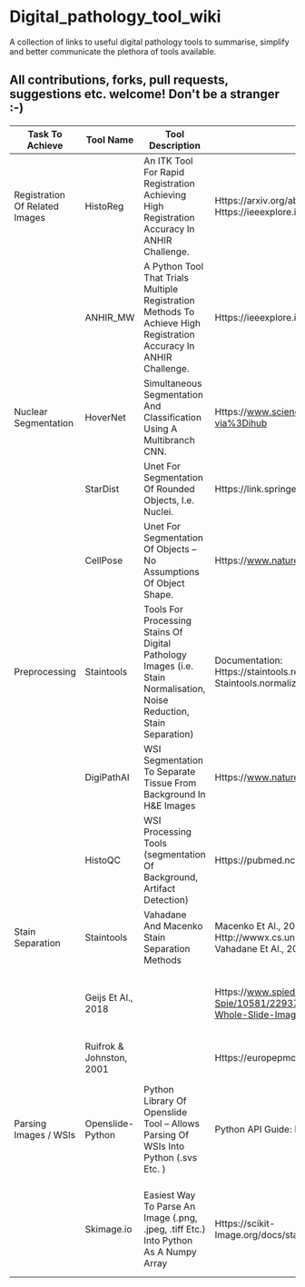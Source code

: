 # Digital_pathology_tool_wiki
A collection of links to useful digital pathology tools to summarise, simplify and better communicate the plethora of tools available.

## All contributions, forks, pull requests, suggestions etc. welcome! Don't be a stranger :-) 


| Task To Achieve                | Tool Name                | Tool Description                                                                                                      | Publication Link (if Any)                                                                                                                                                 | Tool Link                                                                                                          | Notes                                                                                                                                                                                                                                                                                                                                                                                                |
|--------------------------------|--------------------------|-----------------------------------------------------------------------------------------------------------------------|---------------------------------------------------------------------------------------------------------------------------------------------------------------------------|--------------------------------------------------------------------------------------------------------------------|------------------------------------------------------------------------------------------------------------------------------------------------------------------------------------------------------------------------------------------------------------------------------------------------------------------------------------------------------------------------------------------------------|
| Registration Of Related Images | HistoReg                 | An ITK Tool For Rapid Registration Achieving High Registration Accuracy In ANHIR Challenge.                           | Https://arxiv.org/abs/1904.11929 ; Https://ieeexplore.ieee.org/document/9058666                                                                                           | Https://github.com/CBICA/HistoReg                                                                                  | I Encountered Some Difficulties Building ITK As Described In Installation Instructions. Issues Were Resolved On Ubuntu 20.04 With Local Installation Of ITK 4.13.2 Using  Apt Package.                                                                                                                                                                                                               |
|                                | ANHIR_MW                 | A Python Tool That Trials Multiple Registration Methods To Achieve High Registration Accuracy In ANHIR Challenge.     | Https://ieeexplore.ieee.org/document/9058666                                                                                                                              | Https://github.com/MWod/ANHIR_MW                                                                                   | Due To Brute Force Approach, Tool Is Slower Than HistoReg. Installation And Use Is Simple.                                                                                                                                                                                                                                                                                                           |
| Nuclear Segmentation           | HoverNet                 | Simultaneous Segmentation And Classification Using A Multibranch CNN.                                                 | Https://www.sciencedirect.com/science/article/pii/S1361841519301045?via%3Dihub                                                                                            | Https://github.com/vqdang/hover_net                                                                                | Empirically, Appears To Be A Good Middle Ground Between StarDist And CellPose In That Segmentations Are Not Confined To Star-Convex Polygons (StarDist) But Do Not Overshoot The Nucleus (CellPose).                                                                                                                                                                                                 |
|                                | StarDist                 | Unet For Segmentation Of Rounded Objects, I.e. Nuclei.                                                                | Https://link.springer.com/chapter/10.1007%2F978-3-030-00934-2_30                                                                                                          | Https://github.com/stardist/stardist                                                                               | All Detected Objects Will Take Rounded, Star-Convex Polygon Structure. Tool Is Therefore Valid On Rounded Nuclei But Not So Much On Other Objects That May Take Elongated Or ‘sharp’ Shapes.                                                                                                                                                                                                         |
|                                | CellPose                 | Unet For Segmentation Of Objects – No Assumptions Of Object Shape.                                                    | Https://www.nature.com/articles/s41592-020-01018-X                                                                                                                        | Https://github.com/MouseLand/cellpose                                                                              | Experience Has Shown That Predicted Boundaries Extend Past The Nucleus Reflecting The Tool Objective Of Predicting Cell Structure. Beware Use In Situations With Little Tolerance For Extension Past The Nuclear Membrane.                                                                                                                                                                           |
| Preprocessing                  | Staintools               | Tools For Processing Stains Of Digital Pathology Images (i.e. Stain Normalisation, Noise Reduction, Stain Separation) | Documentation: Https://staintools.readthedocs.io/en/latest/normalization.html#module-Staintools.normalization.macenko                                                     | Https://github.com/Peter554/StainTools                                                                             | The Pip Package Recommended Is A Bit Aged And Does Not Follow The Structure Of The GitHub Repo. Advised To Test Both Pip And GitHub Versions To Determine Preference.                                                                                                                                                                                                                                |
|                                | DigiPathAI               | WSI Segmentation To Separate Tissue From Background In H&E Images                                                     | Https://www.nature.com/articles/s41598-021-90444-8                                                                                                                        | Https://github.com/haranrk/DigiPathAI                                                                              | Requirements Include TensorFlow Version 1, Which Is Not Compatible With Newest Python Versions. This Can Be Fixed With Adjustments To GitHub Code.                                                                                                                                                                                                                                                   |
|                                | HistoQC                  | WSI Processing Tools (segmentation Of Background, Artifact Detection)                                                 | Https://pubmed.ncbi.nlm.nih.gov/30990737/                                                                                                                                 | Https://github.com/choosehappy/HistoQC                                                                             | Experience Shows This Is Easy To Implement, Runs Fairly Quickly, And Is Successful In Removing Artefacts From Regions Of Interest. Has Support For IHC Stains As Well As The Default H&E.                                                                                                                                                                                                            |
| Stain Separation               | Staintools               | Vahadane And Macenko Stain Separation Methods                                                                         | Macenko Et Al., 2009: Http://wwwx.cs.unc.edu/~mn/sites/default/files/macenko2009.pdf Vahadane Et Al., 2016: Https://pubmed.ncbi.nlm.nih.gov/27164577/                     | Https://github.com/Peter554/StainTools/tree/master/staintools/stain_extraction                                     | Separation Into Two Stains I.e. H&E Into H And E Or H-DAB Into H And DAB.                                                                                                                                                                                                                                                                                                                            |
|                                | Geijs Et Al., 2018       |                                                                                                                       | Https://www.spiedigitallibrary.org/conference-Proceedings-Of-Spie/10581/2293734/Automatic-Color-Unmixing-Of-IHC-Stained-Whole-Slide-Images/10.1117/12.2293734.short?SSO=1 | Https://github.com/VolodymyrChapman/AutomaticColorUnmixing_VC_branch                                               | Separation Into Three Stains I.e. H, E (residual) And DAB; GitHub Repo Is A Public Fork Of An Internal One Developed By Geijs Et Al. Repo Editing To Increase Dependency On Openly Accessible, Stable Libraries (scikit-Image Etc.) Ongoing – Contributions Welcome                                                                                                                                  |
|                                | Ruifrok & Johnston, 2001 |                                                                                                                       | Https://europepmc.org/article/MED/11531144                                                                                                                                | Https://scikit-Image.org/docs/stable/api/skimage.color.html#skimage.color.rgb2hed                                  | Separation Into Three Stains I.e. H, E (residual) And DAB.                                                                                                                                                                                                                                                                                                                                           |
| Parsing Images / WSIs          | Openslide-Python         | Python Library Of Openslide Tool – Allows Parsing Of WSIs Into Python (.svs Etc. )                                    | Python API Guide: Https://openslide.org/api/python/                                                                                                                       | Openslide: Https://openslide.org/download/   Openslide-Python:   Https://anaconda.org/conda-Forge/openslide-Python | Requires Installation Of Openslide To Work. Especially Useful Functions Are .read_region() To Extract Specific Regions Of WSIs And .get_thumbnail() With A Desired Output Size To Downsample WSIs By Any Value. Beware The Dreaded Pixman ‘missing Sections’ Issue – Ensure That Pixman 0.38 Is Not In Use (https://github.com/openslide/openslide/issues/291) And Update To 0.40+ Or 0.36 If It Is. |
|                                | Skimage.io               | Easiest Way To Parse An Image (.png, .jpeg, .tiff Etc.) Into Python As A Numpy Array                                  | Https://scikit-Image.org/docs/stable/api/skimage.io.html#skimage.io.imread                                                                                                | Https://anaconda.org/anaconda/scikit-Image                                                                         | Image output via skimage.io.imsave() assumes a uint 8 bit image (integer pixel values between 0 and 255). This is dangerous if saving label masks (pixel values between 1 and n for n objects in mask - values often much greater than 255). In those cases, Numpy.save() into a '.npy' file or, if an image file is absolutely required, imageio.imwrite() into a uint 16 /  32 is recommended.  
